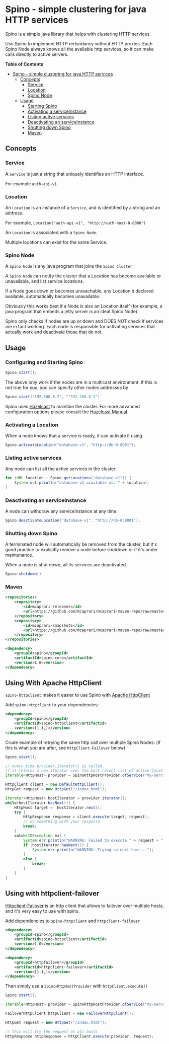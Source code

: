 Spino - simple clustering for java HTTP services
================================================

Spino is a simple java library that helps with clustering HTTP services.

Use Spino to implement HTTP redundancy without HTTP proxies.
Each Spino Node always knows all the available http services,
so it can make calls directly to active servers.

**Table of Contents**

- [Spino - simple clustering for java HTTP services](#spino---simple-clustering-for-java-http-services)
	- [Concepts](#concepts)
		- [Service](#service)
		- [Location](#serviceInstance)
		- [Spino Node](#spino-node)
	- [Usage](#usage)
		- [Starting Spino](#starting-spino)
		- [Activating a serviceInstance](#activating-a-serviceInstance)
		- [Listing active services](#listing-active-services)
		- [Deactivating an serviceInstance](#deactivating-an-serviceInstance)
		- [Shutting down Spino](#shutting-down-spino)
		- [Maven](#maven)

## Concepts

### Service

A `Service` is just a string that uniquely identifies an HTTP interface. 

For example `auth-api-v1`.

### Location

An `Location` is an instance of a `Service`, and is identified by a string and an address. 

For example, `Location("auth-api-v1", "http://auth-host-0:8080")`

An `Location` is associated with a `Spino Node`.

Multiple locations can exist for the same Service.

### Spino Node

A `Spino Node` is any java program that joins the `Spino Cluster`.

A `Spino Node` can notify the cluster that a Location has
become available or unavailable, and list service locations.

If a Node goes down or becomes unreachable, any Location it
declared available, automatically becomes unavailable.

Obviously this works best if a Node is also an Location itself
(for example, a java program that embeds a jetty server is an ideal Spino Node).

Spino only checks if nodes are up or down and DOES NOT check
if services are in fact working. Each node is responsible
for activating services that actually work and deactivate
those that do not.

## Usage

### Configuring and Starting Spino

```java
Spino.start();
```

The above only work if the nodes are in a multicast environment. If this is not
true for you, you can specify other nodes addresses by

```java
Spino.start("192.168.0.2", ""192.168.0.3")
```

Spino uses [Hazelcast]() to maintain the cluster. For more advanced configuration options
please consult the [Hazelcast Manual](http://www.hazelcast.com/docs/2.5/manual/multi_html/ch12.html)

### Activating a Location

When a node knows that a service is ready, it can activate it using

```java
Spino.activateLocation("database-v1", "http://db-0:8001");
```

### Listing active services

Any node can list all the active services in the cluster:

```java
for (URL location : Spino.getLocations("database-v1")) {
    System.out.println("database-v1 available at: " + location);
}
```
### Deactivating an serviceInstance

A node can withdraw any serviceInstance at any time.
```java
Spino.deactivateLocation("database-v1", "http://db-0:8001");
```

### Shutting down Spino

A terminated node will automatically be removed from the cluster,
but it's good practice to explicitly remove a node before shutdown
or if it's under maintenance.

When a node is shut down, all its services are deactivated.

```java
Spino.shutdown()
```

### Maven
```xml
<repositories>
    <repository>
        <id>mcaprari-releases</id>
        <url>https://github.com/mcaprari/mcaprari-maven-repo/raw/master/releases</url>
    </repository>
    <repository>
        <id>mcaprari-snapshots</id>
        <url>https://github.com/mcaprari/mcaprari-maven-repo/raw/master/snapshots</url>
    </repository>
</repositories>

<dependency>
    <groupId>spino</groupId>
    <artifactId>spino-core</artifactId>
    <version>1.0</version>
</dependency>
```

## Using With Apache HttpClient

`spino-httpclient` makes it easier to use Spino with [Apache HttpClient](http://hc.apache.org/httpcomponents-client-ga/index.html)

Add `spino-httpclient` to your dependencies:

```xml
<dependency>
    <groupId>spino</groupId>
    <artifactId>spino-httpclient</artifactId>
    <version>[1.1,)</version>
</dependency>
```

Crude example of retrying the same http call over multiple Spino Nodes:
(if this is what you are after, see `HttpClient-Failover` below)

```java
Spino.start();

// every time provider.iterator() is called,
// it returns a new iterator over the most recent list of active locations:
Iterable<HttpHost> provider = SpinoHttpHostProvider.ofService("my-service");

HttpClient client = new DefaultHttpClient();
HttpGet request = new HttpGet("/index.html");

Iterator<HttpHost> hostIterator = provider.iterator();
while(hostIterator.hasNext()) {
    HttpHost target =  hostIterator.next();
    try {
        HttpResponse response = client.execute(target, request);
        // do something with your response
        break;
    }
    catch(IOException ex) {
        System.err.println("WARNING: Failed to execute " + request + " on " + target);
        if (hostIterator.hasNext()) {
            System.err.println("WARNING: Trying on next host...");
        }
        else {
            break;
        }
    }
}
```

## Using with httpclient-failover

[Httpclient-Failover](github.com/mcaprari/httpclient-failover) is an http client that allows to failover over multiple hosts,
and it's very easy to use with spino.

Add dependencies to `spino-httpclient` and `httpclient-failover`

```xml
<dependency>
    <groupId>spino</groupId>
    <artifactId>spino-httpclient</artifactId>
    <version>1.0</version>
</dependency>

<dependency>
    <groupId>httpfailover</groupId>
    <artifactId>httpclient-failover</artifactId>
    <version>[1.1,)</version>
</dependency>
```

Then simply use a `SpinoHttpHostProvider` with  `httpClient.execute()`

```java
Spino.start();

Iterable<HttpHost> provider = SpinoHttpHostProvider.ofService("my-service");

FailoverHttpClient httpClient = new FailoverHttpClient();

HttpGet request = new HttpGet("/index.html");

// this will try the request on all hosts
HttpResponse httpResponse = httpClient.execute(provider, request);
```












